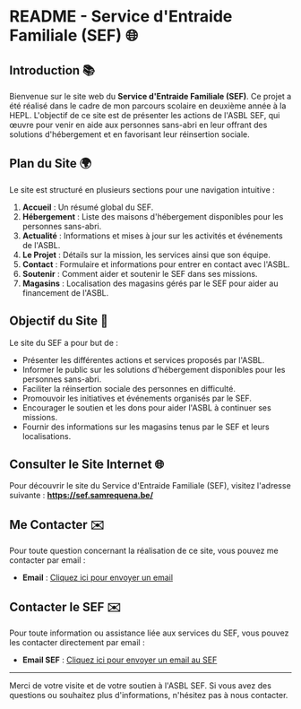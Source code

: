 # README - Service d'Entraide Familiale (SEF) 🌐

## Introduction 📚
Bienvenue sur le site web du **Service d'Entraide Familiale (SEF)**. Ce projet a été réalisé dans le cadre de mon parcours scolaire en deuxième année à la HEPL. L'objectif de ce site est de présenter les actions de l'ASBL SEF, qui œuvre pour venir en aide aux personnes sans-abri en leur offrant des solutions d'hébergement et en favorisant leur réinsertion sociale.

## Plan du Site 🌍
Le site est structuré en plusieurs sections pour une navigation intuitive :
1. **Accueil** : Un résumé global du SEF.
2. **Hébergement** : Liste des maisons d'hébergement disponibles pour les personnes sans-abri.
3. **Actualité** : Informations et mises à jour sur les activités et événements de l'ASBL.
4. **Le Projet** : Détails sur la mission, les services ainsi que son équipe.
5. **Contact** : Formulaire et informations pour entrer en contact avec l'ASBL.
6. **Soutenir** : Comment aider et soutenir le SEF dans ses missions.
7. **Magasins** : Localisation des magasins gérés par le SEF pour aider au financement de l'ASBL.

## Objectif du Site 🎯
Le site du SEF a pour but de :
- Présenter les différentes actions et services proposés par l'ASBL.
- Informer le public sur les solutions d'hébergement disponibles pour les personnes sans-abri.
- Faciliter la réinsertion sociale des personnes en difficulté.
- Promouvoir les initiatives et événements organisés par le SEF.
- Encourager le soutien et les dons pour aider l'ASBL à continuer ses missions.
- Fournir des informations sur les magasins tenus par le SEF et leurs localisations.

## Consulter le Site Internet 🌐
Pour découvrir le site du Service d'Entraide Familiale (SEF), visitez l'adresse suivante : **https://sef.samrequena.be/**

## Me Contacter ✉️
Pour toute question concernant la réalisation de ce site, vous pouvez me contacter par email :
- **Email** : [Cliquez ici pour envoyer un email](mailto:samrequena1510@gmail.com)

## Contacter le SEF ✉️
Pour toute information ou assistance liée aux services du SEF, vous pouvez les contacter directement par email :
- **Email SEF** : [Cliquez ici pour envoyer un email au SEF](mailto:contact@sefasbl.com)

---

Merci de votre visite et de votre soutien à l'ASBL SEF. Si vous avez des questions ou souhaitez plus d'informations, n'hésitez pas à nous contacter.

